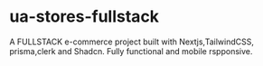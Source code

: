# ua-stores-fullstack
A FULLSTACK e-commerce project built with Nextjs,TailwindCSS, prisma,clerk and Shadcn. Fully functional and mobile rspponsive.
